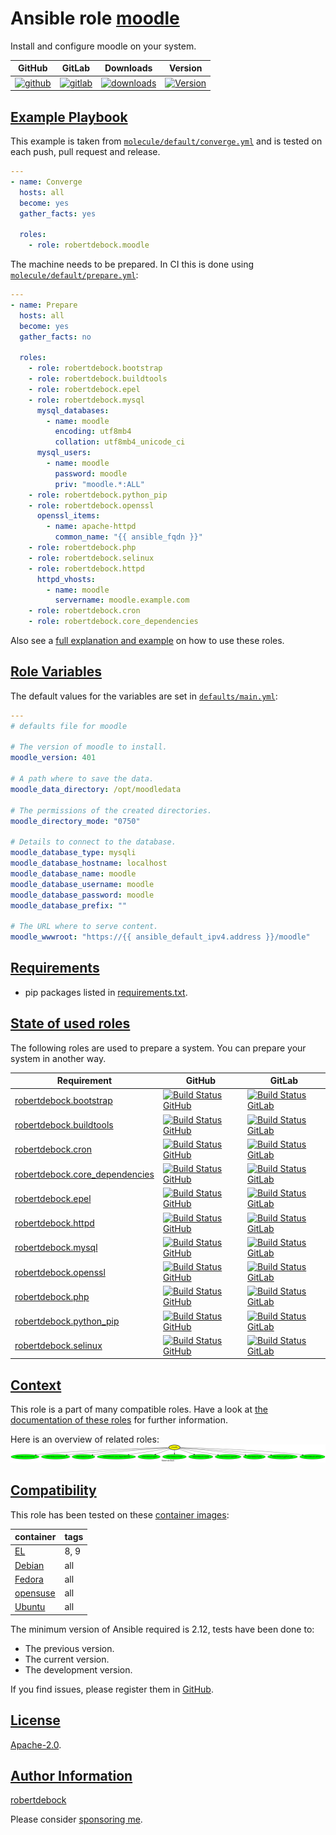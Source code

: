# Ansible role [moodle](#moodle)

Install and configure moodle on your system.

|GitHub|GitLab|Downloads|Version|
|------|------|---------|-------|
|[![github](https://github.com/robertdebock/ansible-role-moodle/workflows/Ansible%20Molecule/badge.svg)](https://github.com/robertdebock/ansible-role-moodle/actions)|[![gitlab](https://gitlab.com/robertdebock-iac/ansible-role-moodle/badges/master/pipeline.svg)](https://gitlab.com/robertdebock-iac/ansible-role-moodle)|[![downloads](https://img.shields.io/ansible/role/d/24543)](https://galaxy.ansible.com/robertdebock/moodle)|[![Version](https://img.shields.io/github/release/robertdebock/ansible-role-moodle.svg)](https://github.com/robertdebock/ansible-role-moodle/releases/)|

## [Example Playbook](#example-playbook)

This example is taken from [`molecule/default/converge.yml`](https://github.com/robertdebock/ansible-role-moodle/blob/master/molecule/default/converge.yml) and is tested on each push, pull request and release.

```yaml
---
- name: Converge
  hosts: all
  become: yes
  gather_facts: yes

  roles:
    - role: robertdebock.moodle
```

The machine needs to be prepared. In CI this is done using [`molecule/default/prepare.yml`](https://github.com/robertdebock/ansible-role-moodle/blob/master/molecule/default/prepare.yml):

```yaml
---
- name: Prepare
  hosts: all
  become: yes
  gather_facts: no

  roles:
    - role: robertdebock.bootstrap
    - role: robertdebock.buildtools
    - role: robertdebock.epel
    - role: robertdebock.mysql
      mysql_databases:
        - name: moodle
          encoding: utf8mb4
          collation: utf8mb4_unicode_ci
      mysql_users:
        - name: moodle
          password: moodle
          priv: "moodle.*:ALL"
    - role: robertdebock.python_pip
    - role: robertdebock.openssl
      openssl_items:
        - name: apache-httpd
          common_name: "{{ ansible_fqdn }}"
    - role: robertdebock.php
    - role: robertdebock.selinux
    - role: robertdebock.httpd
      httpd_vhosts:
        - name: moodle
          servername: moodle.example.com
    - role: robertdebock.cron
    - role: robertdebock.core_dependencies
```

Also see a [full explanation and example](https://robertdebock.nl/how-to-use-these-roles.html) on how to use these roles.

## [Role Variables](#role-variables)

The default values for the variables are set in [`defaults/main.yml`](https://github.com/robertdebock/ansible-role-moodle/blob/master/defaults/main.yml):

```yaml
---
# defaults file for moodle

# The version of moodle to install.
moodle_version: 401

# A path where to save the data.
moodle_data_directory: /opt/moodledata

# The permissions of the created directories.
moodle_directory_mode: "0750"

# Details to connect to the database.
moodle_database_type: mysqli
moodle_database_hostname: localhost
moodle_database_name: moodle
moodle_database_username: moodle
moodle_database_password: moodle
moodle_database_prefix: ""

# The URL where to serve content.
moodle_wwwroot: "https://{{ ansible_default_ipv4.address }}/moodle"
```

## [Requirements](#requirements)

- pip packages listed in [requirements.txt](https://github.com/robertdebock/ansible-role-moodle/blob/master/requirements.txt).

## [State of used roles](#state-of-used-roles)

The following roles are used to prepare a system. You can prepare your system in another way.

| Requirement | GitHub | GitLab |
|-------------|--------|--------|
|[robertdebock.bootstrap](https://galaxy.ansible.com/robertdebock/bootstrap)|[![Build Status GitHub](https://github.com/robertdebock/ansible-role-bootstrap/workflows/Ansible%20Molecule/badge.svg)](https://github.com/robertdebock/ansible-role-bootstrap/actions)|[![Build Status GitLab](https://gitlab.com/robertdebock-iac/ansible-role-bootstrap/badges/master/pipeline.svg)](https://gitlab.com/robertdebock-iac/ansible-role-bootstrap)|
|[robertdebock.buildtools](https://galaxy.ansible.com/robertdebock/buildtools)|[![Build Status GitHub](https://github.com/robertdebock/ansible-role-buildtools/workflows/Ansible%20Molecule/badge.svg)](https://github.com/robertdebock/ansible-role-buildtools/actions)|[![Build Status GitLab](https://gitlab.com/robertdebock-iac/ansible-role-buildtools/badges/master/pipeline.svg)](https://gitlab.com/robertdebock-iac/ansible-role-buildtools)|
|[robertdebock.cron](https://galaxy.ansible.com/robertdebock/cron)|[![Build Status GitHub](https://github.com/robertdebock/ansible-role-cron/workflows/Ansible%20Molecule/badge.svg)](https://github.com/robertdebock/ansible-role-cron/actions)|[![Build Status GitLab](https://gitlab.com/robertdebock-iac/ansible-role-cron/badges/master/pipeline.svg)](https://gitlab.com/robertdebock-iac/ansible-role-cron)|
|[robertdebock.core_dependencies](https://galaxy.ansible.com/robertdebock/core_dependencies)|[![Build Status GitHub](https://github.com/robertdebock/ansible-role-core_dependencies/workflows/Ansible%20Molecule/badge.svg)](https://github.com/robertdebock/ansible-role-core_dependencies/actions)|[![Build Status GitLab](https://gitlab.com/robertdebock-iac/ansible-role-core_dependencies/badges/master/pipeline.svg)](https://gitlab.com/robertdebock-iac/ansible-role-core_dependencies)|
|[robertdebock.epel](https://galaxy.ansible.com/robertdebock/epel)|[![Build Status GitHub](https://github.com/robertdebock/ansible-role-epel/workflows/Ansible%20Molecule/badge.svg)](https://github.com/robertdebock/ansible-role-epel/actions)|[![Build Status GitLab](https://gitlab.com/robertdebock-iac/ansible-role-epel/badges/master/pipeline.svg)](https://gitlab.com/robertdebock-iac/ansible-role-epel)|
|[robertdebock.httpd](https://galaxy.ansible.com/robertdebock/httpd)|[![Build Status GitHub](https://github.com/robertdebock/ansible-role-httpd/workflows/Ansible%20Molecule/badge.svg)](https://github.com/robertdebock/ansible-role-httpd/actions)|[![Build Status GitLab](https://gitlab.com/robertdebock-iac/ansible-role-httpd/badges/master/pipeline.svg)](https://gitlab.com/robertdebock-iac/ansible-role-httpd)|
|[robertdebock.mysql](https://galaxy.ansible.com/robertdebock/mysql)|[![Build Status GitHub](https://github.com/robertdebock/ansible-role-mysql/workflows/Ansible%20Molecule/badge.svg)](https://github.com/robertdebock/ansible-role-mysql/actions)|[![Build Status GitLab](https://gitlab.com/robertdebock-iac/ansible-role-mysql/badges/master/pipeline.svg)](https://gitlab.com/robertdebock-iac/ansible-role-mysql)|
|[robertdebock.openssl](https://galaxy.ansible.com/robertdebock/openssl)|[![Build Status GitHub](https://github.com/robertdebock/ansible-role-openssl/workflows/Ansible%20Molecule/badge.svg)](https://github.com/robertdebock/ansible-role-openssl/actions)|[![Build Status GitLab](https://gitlab.com/robertdebock-iac/ansible-role-openssl/badges/master/pipeline.svg)](https://gitlab.com/robertdebock-iac/ansible-role-openssl)|
|[robertdebock.php](https://galaxy.ansible.com/robertdebock/php)|[![Build Status GitHub](https://github.com/robertdebock/ansible-role-php/workflows/Ansible%20Molecule/badge.svg)](https://github.com/robertdebock/ansible-role-php/actions)|[![Build Status GitLab](https://gitlab.com/robertdebock-iac/ansible-role-php/badges/master/pipeline.svg)](https://gitlab.com/robertdebock-iac/ansible-role-php)|
|[robertdebock.python_pip](https://galaxy.ansible.com/robertdebock/python_pip)|[![Build Status GitHub](https://github.com/robertdebock/ansible-role-python_pip/workflows/Ansible%20Molecule/badge.svg)](https://github.com/robertdebock/ansible-role-python_pip/actions)|[![Build Status GitLab](https://gitlab.com/robertdebock-iac/ansible-role-python_pip/badges/master/pipeline.svg)](https://gitlab.com/robertdebock-iac/ansible-role-python_pip)|
|[robertdebock.selinux](https://galaxy.ansible.com/robertdebock/selinux)|[![Build Status GitHub](https://github.com/robertdebock/ansible-role-selinux/workflows/Ansible%20Molecule/badge.svg)](https://github.com/robertdebock/ansible-role-selinux/actions)|[![Build Status GitLab](https://gitlab.com/robertdebock-iac/ansible-role-selinux/badges/master/pipeline.svg)](https://gitlab.com/robertdebock-iac/ansible-role-selinux)|

## [Context](#context)

This role is a part of many compatible roles. Have a look at [the documentation of these roles](https://robertdebock.nl/) for further information.

Here is an overview of related roles:
![dependencies](https://raw.githubusercontent.com/robertdebock/ansible-role-moodle/png/requirements.png "Dependencies")

## [Compatibility](#compatibility)

This role has been tested on these [container images](https://hub.docker.com/u/robertdebock):

|container|tags|
|---------|----|
|[EL](https://hub.docker.com/r/robertdebock/enterpriselinux)|8, 9|
|[Debian](https://hub.docker.com/r/robertdebock/debian)|all|
|[Fedora](https://hub.docker.com/r/robertdebock/fedora/)|all|
|[opensuse](https://hub.docker.com/r/robertdebock/opensuse)|all|
|[Ubuntu](https://hub.docker.com/r/robertdebock/ubuntu)|all|

The minimum version of Ansible required is 2.12, tests have been done to:

- The previous version.
- The current version.
- The development version.

If you find issues, please register them in [GitHub](https://github.com/robertdebock/ansible-role-moodle/issues).

## [License](#license)

[Apache-2.0](https://github.com/robertdebock/ansible-role-moodle/blob/master/LICENSE).

## [Author Information](#author-information)

[robertdebock](https://robertdebock.nl/)

Please consider [sponsoring me](https://github.com/sponsors/robertdebock).
